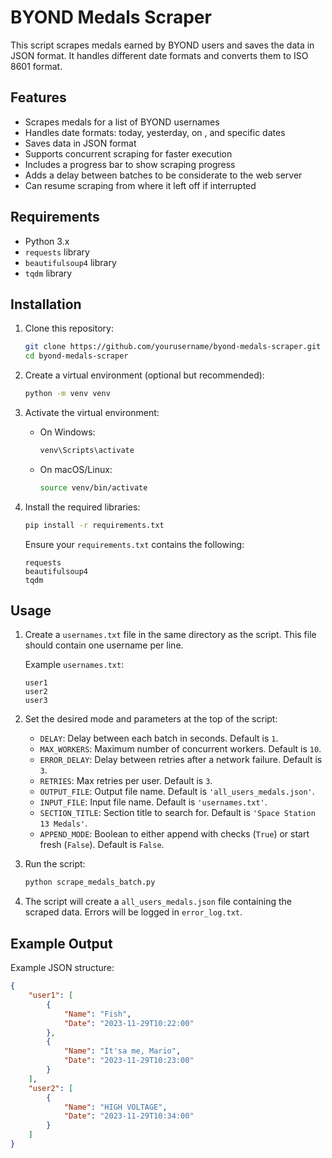# BYOND Medals Scraper

This script scrapes medals earned by BYOND users and saves the data in JSON format. It handles different date formats and converts them to ISO 8601 format.

## Features

- Scrapes medals for a list of BYOND usernames
- Handles date formats: today, yesterday, on , and specific dates
- Saves data in JSON format
- Supports concurrent scraping for faster execution
- Includes a progress bar to show scraping progress
- Adds a delay between batches to be considerate to the web server
- Can resume scraping from where it left off if interrupted

## Requirements

- Python 3.x
- `requests` library
- `beautifulsoup4` library
- `tqdm` library

## Installation

1. Clone this repository:

    ```bash
    git clone https://github.com/yourusername/byond-medals-scraper.git
    cd byond-medals-scraper
    ```

2. Create a virtual environment (optional but recommended):

    ```bash
    python -m venv venv
    ```

3. Activate the virtual environment:

    - On Windows:
      ```bash
      venv\Scripts\activate
      ```
    - On macOS/Linux:
      ```bash
      source venv/bin/activate
      ```

4. Install the required libraries:

    ```bash
    pip install -r requirements.txt
    ```

    Ensure your `requirements.txt` contains the following:
    ```
    requests
    beautifulsoup4
    tqdm
    ```

## Usage

1. Create a `usernames.txt` file in the same directory as the script. This file should contain one username per line.

    Example `usernames.txt`:
    ```
    user1
    user2
    user3
    ```

2. Set the desired mode and parameters at the top of the script:
    - `DELAY`: Delay between each batch in seconds. Default is `1`.
    - `MAX_WORKERS`: Maximum number of concurrent workers. Default is `10`.
    - `ERROR_DELAY`: Delay between retries after a network failure. Default is `3`.
    - `RETRIES`: Max retries per user. Default is `3`.
    - `OUTPUT_FILE`: Output file name. Default is `'all_users_medals.json'`.
    - `INPUT_FILE`: Input file name. Default is `'usernames.txt'`.
    - `SECTION_TITLE`: Section title to search for. Default is `'Space Station 13 Medals'`.
    - `APPEND_MODE`: Boolean to either append with checks (`True`) or start fresh (`False`). Default is `False`.

3. Run the script:

    ```bash
    python scrape_medals_batch.py
    ```

4. The script will create a `all_users_medals.json` file containing the scraped data. Errors will be logged in `error_log.txt`.

## Example Output

Example JSON structure:
```json
{
    "user1": [
        {
            "Name": "Fish",
            "Date": "2023-11-29T10:22:00"
        },
        {
            "Name": "It'sa me, Mario",
            "Date": "2023-11-29T10:23:00"
        }
    ],
    "user2": [
        {
            "Name": "HIGH VOLTAGE",
            "Date": "2023-11-29T10:34:00"
        }
    ]
}
